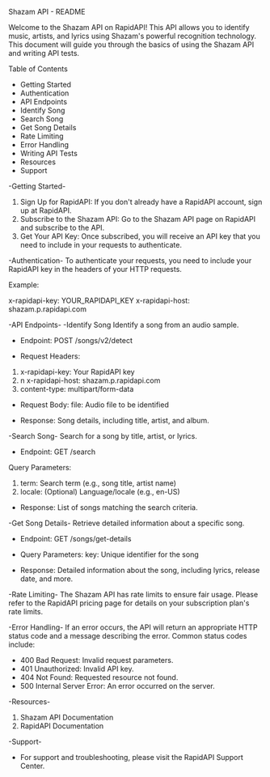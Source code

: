 Shazam API - README


Welcome to the Shazam API on RapidAPI! This API allows you to identify music, artists, and lyrics using Shazam's powerful recognition technology. This document will guide you through the basics of using the Shazam API and writing API tests.

Table of Contents
- Getting Started
- Authentication
- API Endpoints
- Identify Song
- Search Song
- Get Song Details
- Rate Limiting
- Error Handling
- Writing API Tests
- Resources
- Support


-Getting Started-
1. Sign Up for RapidAPI: If you don't already have a RapidAPI account, sign up at RapidAPI.
2. Subscribe to the Shazam API: Go to the Shazam API page on RapidAPI and subscribe to the API.
3. Get Your API Key: Once subscribed, you will receive an API key that you need to include in your requests to authenticate.


-Authentication-
To authenticate your requests, you need to include your RapidAPI key in the headers of your HTTP requests.

Example:

x-rapidapi-key: YOUR_RAPIDAPI_KEY
x-rapidapi-host: shazam.p.rapidapi.com


-API Endpoints-
-Identify Song
Identify a song from an audio sample.

* Endpoint: POST /songs/v2/detect

* Request Headers:

1. x-rapidapi-key: Your RapidAPI key
2. n x-rapidapi-host: shazam.p.rapidapi.com
3.  content-type: multipart/form-data

* Request Body:
file: Audio file to be identified

* Response:
Song details, including title, artist, and album.


-Search Song-
Search for a song by title, artist, or lyrics.

* Endpoint: GET /search

Query Parameters:
1. term: Search term (e.g., song title, artist name)
2. locale: (Optional) Language/locale (e.g., en-US)

* Response:
List of songs matching the search criteria.


-Get Song Details-
Retrieve detailed information about a specific song.

* Endpoint: GET /songs/get-details

* Query Parameters:
key: Unique identifier for the song

* Response:
Detailed information about the song, including lyrics, release date, and more.


-Rate Limiting-
The Shazam API has rate limits to ensure fair usage. Please refer to the RapidAPI pricing page for details on your subscription plan's rate limits.

-Error Handling-
If an error occurs, the API will return an appropriate HTTP status code and a message describing the error. Common status codes include:

* 400 Bad Request: Invalid request parameters.
* 401 Unauthorized: Invalid API key.
* 404 Not Found: Requested resource not found.
* 500 Internal Server Error: An error occurred on the server.


-Resources-
1. Shazam API Documentation
2. RapidAPI Documentation


-Support-
* For support and troubleshooting, please visit the RapidAPI Support Center.




